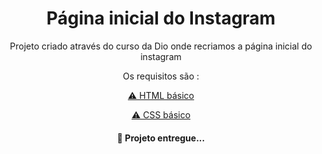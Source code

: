 <h1 align="center">Página inicial do Instagram</h1>
<p align="center">Projeto criado através do curso da Dio onde recriamos a página inicial do instagram</p>
<p align="center">Os requisitos são :</p>
<p align="center"><a href="#tecnologias">⚠ HTML básico </a></p>
<p align="center"><a href="#tecnologias">⚠ CSS básico</a></p>


<h4 align="center"> 
	 🚀 Projeto entregue...  
</h4>
